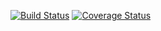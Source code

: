 [![Build Status](https://travis-ci.org/avalax/tdd_filmdb_scala.svg?branch=master)](https://travis-ci.org/avalax/tdd_filmdb_scala) [![Coverage Status](https://coveralls.io/repos/github/avalax/tdd_filmdb_scala/badge.svg)](https://coveralls.io/github/avalax/tdd_filmdb_scala)